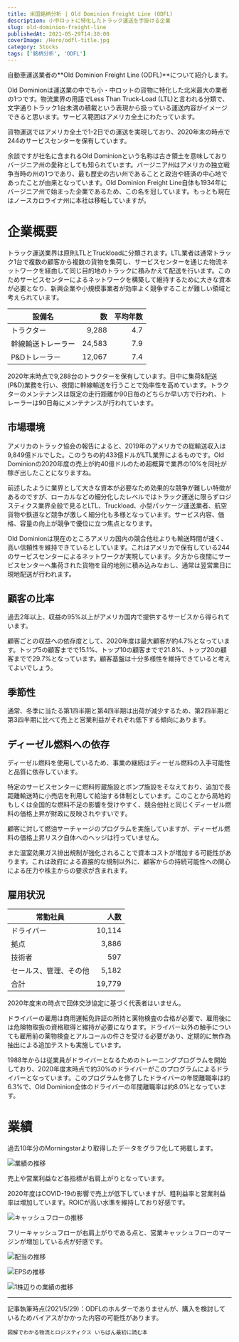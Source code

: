 ```yaml
---
title: 米国銘柄分析 | Old Dominion Freight Line (ODFL)
description: 小中ロットに特化したトラック運送を手掛ける企業
slug: old-dominion-freight-line
publishedAt: 2021-05-29T14:30:00
coverImage: /Hero/odfl-title.jpg
category: Stocks
tags: ['銘柄分析', 'ODFL']
---
```


自動車運送業者の**Old Dominion Freight Line (ODFL)**について紹介します。

Old Dominionは運送業の中でも小・中ロットの貨物に特化した北米最大の業者の1つです。物流業界の用語でLess Than Truck-Load (LTL)と言われる分類で、文字通りトラック1台未満の積載という表現から扱っている運送内容がイメージできると思います。サービス範囲はアメリカ全土にわたっています。

貨物運送ではアメリカ全土で1-2日での運送を実現しており、2020年末の時点で244のサービスセンターを保有しています。

余談ですが社名に含まれるOld Dominionという名称は古き領土を意味しておりバージニア州の愛称としても知られています。バージニア州はアメリカの独立戦争当時の州の1つであり、最も歴史の古い州であることと政治や経済の中心地であったことが由来となっています。Old Dominion Freight Line自体も1934年にバージニア州で始まった企業であるため、この名を冠しています。もっとも現在はノースカロライナ州に本社は移転していますが。

# 企業概要

トラック運送業界は原則LTLとTruckloadに分類されます。LTL業者は通常トラック1台で複数の顧客から複数の貨物を集荷し、サービスセンターを通じた物流ネットワークを経由して同じ目的地のトラックに積みかえて配送を行います。このためサービスセンターによるネットワークを構築して維持するために大きな資本が必要となり、新興企業や小規模事業者が効率よく競争することが難しい領域と考えられています。

| 設備名             |     数 | 平均年数 |
| ------------------ | -----: | -------: |
| トラクター         |  9,288 |      4.7 |
| 幹線輸送トレーラー | 24,583 |      7.9 |
| P&Dトレーラー      | 12,067 |      7.4 |

2020年末時点で9,288台のトラクターを保有しています。日中に集荷&配送(P&D)業務を行い、夜間に幹線輸送を行うことで効率性を高めています。トラクターのメンテナンスは既定の走行距離か90日毎のどちらか早い方で行われ、トレーラーは90日毎にメンテナンスが行われています。

## 市場環境

アメリカのトラック協会の報告によると、2019年のアメリカでの総輸送収入は9,849億ドルでした。このうちの約433億ドルがLTL業界によるものです。Old Dominionの2020年度の売上が約40億ドルのため超概算で業界の10%を同社が稼ぎ出したことになりますね。

前述したように業界として大きな資本が必要なため効果的な競争が難しい特徴があるのですが、ローカルなどの細分化したレベルではトラック運送に限らずロジスティクス業界全般で見るとLTL、Truckload、小型パッケージ運送業者、航空貨物や鉄道など競争が激しく細分化も多様となっています。サービス内容、価格、容量の向上が競争で優位に立つ焦点となります。

Old Dominionは現在のところアメリカ国内の競合他社よりも輸送時間が速く、高い信頼性を維持できているとしています。これはアメリカで保有している244のサービスセンターによるネットワークが実現しています。夕方から夜間にサービスセンターへ集荷された貨物を目的地別に積み込みなおし、通常は翌営業日に現地配送が行われます。

## 顧客の比率

過去2年以上、収益の95%以上がアメリカ国内で提供するサービスから得られています。

顧客ごとの収益への依存度として、2020年度は最大顧客が約4.7%となっています。トップ5の顧客までで15.1%、トップ10の顧客までで21.8%、トップ20の顧客までで29.7%となっています。顧客基盤は十分多様性を維持できていると考えてよいでしょう。

## 季節性

通常、冬季に当たる第1四半期と第4四半期は出荷が減少するため、第2四半期と第3四半期に比べて売上と営業利益がそれぞれ低下する傾向にあります。

## ディーゼル燃料への依存

ディーゼル燃料を使用しているため、事業の継続はディーゼル燃料の入手可能性と品質に依存しています。

特定のサービスセンターに燃料貯蔵施設とポンプ施設をそなえており、追加で長距離輸送時に小売店を利用して給油する体制としています。このことから局地的もしくは全国的な燃料不足の影響を受けやすく、競合他社と同じくディーゼル燃料の価格上昇が財政に反映されやすいです。

顧客に対して燃油サーチャージのプログラムを実施していますが、ディーゼル燃料の価格上昇リスク自体へのヘッジは行っていません。

また温室効果ガス排出規制が強化されることで資本コストが増加する可能性があります。これは政府による直接的な規制以外に、顧客からの持続可能性への関心による圧力や株主からの要求が含まれます。

## 雇用状況

| 常勤社員               |   人数 |
| ---------------------- | -----: |
| ドライバー             | 10,114 |
| 拠点                   |  3,886 |
| 技術者                 |    597 |
| セールス、管理、その他 |  5,182 |
| 合計                   | 19,779 |

2020年度末の時点で団体交渉協定に基づく代表者はいません。

ドライバーの雇用は商用運転免許証の所持と薬物検査の合格が必要で、雇用後には危険物取扱の資格取得と維持が必要になります。ドライバー以外の触手についても雇用前の薬物検査とアルコールの件さを受ける必要があり、定期的に無作為抽出による追加テストも実施しています。

1988年からは従業員がドライバーとなるためのトレーニングプログラムを開始しており、2020年度末時点で約30%のドライバーがこのプログラムによるドライバーとなっています。このプログラムを修了したドライバーの年間離職率は約6.3%で、Old Dominion全体のドライバーの年間離職率は約8.0%となっています。

# 業績

過去10年分のMorningstarより取得したデータをグラフ化して掲載します。

![業績の推移](/Stocks/odfl-revenue.png)

売上や営業利益など各指標が右肩上がりとなっています。

2020年度はCOVID-19の影響で売上が低下していますが、粗利益率と営業利益率は増加しています。ROICが高い水準を維持しており好感です。

![キャッシュフローの推移](/Stocks/odfl-cashflow.png)

フリーキャッシュフローが右肩上がりである点と、営業キャッシュフローのマージンが増加している点が好感です。

![配当の推移](/Stocks/odfl-dividend.png)

![EPSの推移](/Stocks/odfl-eps.png)

![1株辺りの業績の推移](/Stocks/odfl-pershare.png)

---

記事執筆時点(2021/5/29)：ODFLのホルダーでありませんが、購入を検討しているためバイアスがかかった内容の可能性があります。

```amazon:4897952336
図解でわかる物流とロジスティクス いちばん最初に読む本
```
